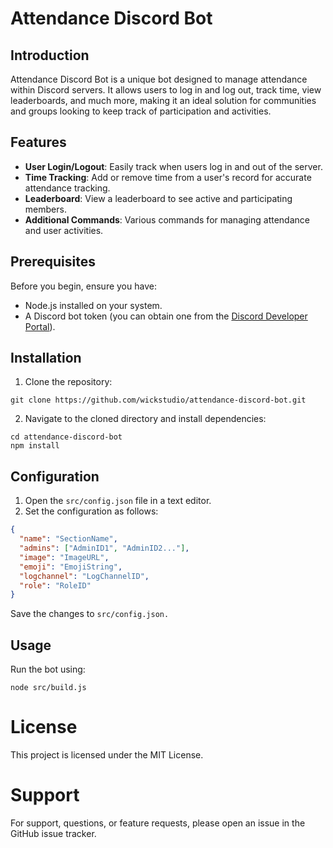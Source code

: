 # Attendance Discord Bot

## Introduction
Attendance Discord Bot is a unique bot designed to manage attendance within Discord servers. It allows users to log in and log out, track time, view leaderboards, and much more, making it an ideal solution for communities and groups looking to keep track of participation and activities.

## Features
- **User Login/Logout**: Easily track when users log in and out of the server.
- **Time Tracking**: Add or remove time from a user's record for accurate attendance tracking.
- **Leaderboard**: View a leaderboard to see active and participating members.
- **Additional Commands**: Various commands for managing attendance and user activities.

## Prerequisites
Before you begin, ensure you have:
- Node.js installed on your system.
- A Discord bot token (you can obtain one from the [Discord Developer Portal](https://discord.com/developers/applications)).

## Installation
1. Clone the repository:
```
git clone https://github.com/wickstudio/attendance-discord-bot.git
```
2. Navigate to the cloned directory and install dependencies:
```
cd attendance-discord-bot
npm install
```
## Configuration
1. Open the `src/config.json` file in a text editor.
2. Set the configuration as follows:
```json
{
  "name": "SectionName",
  "admins": ["AdminID1", "AdminID2..."],
  "image": "ImageURL",
  "emoji": "EmojiString",
  "logchannel": "LogChannelID",
  "role": "RoleID"
}
```
Save the changes to `src/config.json.`
## Usage
Run the bot using:
```
node src/build.js
```
# License
This project is licensed under the MIT License.

# Support
For support, questions, or feature requests, please open an issue in the GitHub issue tracker.
